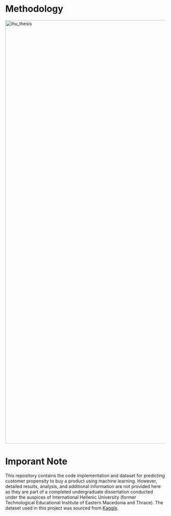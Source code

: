 # Methodology
<img width="1331" alt="ihu_thesis" src="https://github.com/kostask200/predict-propensity-to-buy-ML/assets/52539442/b245ee21-687c-467d-be5d-57a12774c82c">

# Imporant Note
This repository contains the code implementation and dataset for predicting customer propensity to buy a product using machine learning. However, detailed results, analysis, and additional information are not provided here as they are part of a completed undergraduate dissertation conducted under the auspices of International Hellenic University (former Technological Educational Institute of Eastern Macedonia and Thrace). The dataset used in this project was sourced from [Kaggle](https://www.kaggle.com/datasets/benpowis/customer-propensity-to-purchase-data).
